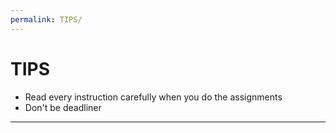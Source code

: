 ```yaml
---
permalink: TIPS/
---
```


# TIPS

* Read every instruction carefully when you do the assignments
* Don't be deadliner
<hr>
